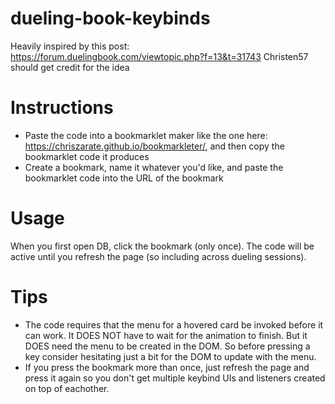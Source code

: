 # dueling-book-keybinds
Heavily inspired by this post: https://forum.duelingbook.com/viewtopic.php?f=13&t=31743
Christen57 should get credit for the idea

# Instructions
- Paste the code into a bookmarklet maker like the one here: https://chriszarate.github.io/bookmarkleter/, and then copy the bookmarklet code it produces
- Create a bookmark, name it whatever you'd like, and paste the bookmarklet code into the URL of the bookmark

# Usage
When you first open DB, click the bookmark (only once). The code will be active until you refresh the page (so including across dueling sessions).

# Tips
- The code requires that the menu for a hovered card be invoked before it can work. It DOES NOT have to wait for the animation to finish.
  But it DOES need the menu to be created in the DOM. So before pressing a key consider hesitating just a bit for the DOM to update with the menu.
- If you press the bookmark more than once, just refresh the page and press it again so you don't get multiple keybind UIs and listeners created on top of eachother.



